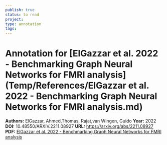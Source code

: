 ```yaml
---
publish: true
status: to read
project:
type: annotation
tags:
---
```

# Annotation for [ElGazzar et al. 2022 - Benchmarking Graph Neural Networks for FMRI analysis](Temp/References/ElGazzar et al. 2022 - Benchmarking Graph Neural Networks for FMRI analysis.md)

**Authors:** ElGazzar, Ahmed,Thomas, Rajat,van Wingen, Guido
**Year:** 2022
**DOI:** 10.48550/ARXIV.2211.08927
**URL:** https://arxiv.org/abs/2211.08927
**PDF:** [ElGazzar et al. 2022 - Benchmarking Graph Neural Networks for FMRI analysis](Papers/PDFs/ElGazzar%20et%20al.%202022%20-%20Benchmarking%20Graph%20Neural%20Networks%20for%20FMRI%20analysis.pdf)
